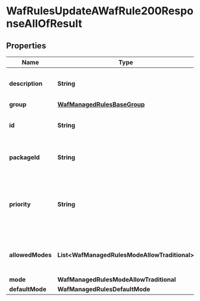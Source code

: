

# WafRulesUpdateAWafRule200ResponseAllOfResult


## Properties

| Name | Type | Description | Notes |
|------------ | ------------- | ------------- | -------------|
|**description** | **String** | The public description of the WAF rule. |  [readonly] |
|**group** | [**WafManagedRulesBaseGroup**](WafManagedRulesBaseGroup.md) |  |  |
|**id** | **String** | The unique identifier of the WAF rule. |  [readonly] |
|**packageId** | **String** | The unique identifier of a WAF package. |  [readonly] |
|**priority** | **String** | The order in which the individual WAF rule is executed within its rule group. |  [readonly] |
|**allowedModes** | **List&lt;WafManagedRulesModeAllowTraditional&gt;** | Defines the available modes for the current WAF rule. |  [readonly] |
|**mode** | **WafManagedRulesModeAllowTraditional** |  |  |
|**defaultMode** | **WafManagedRulesDefaultMode** |  |  |



